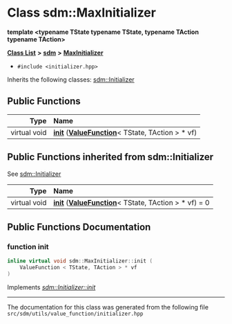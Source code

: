 
<NavBar active_item_id="2"/>

# Class sdm::MaxInitializer

**template &lt;typename TState typename TState, typename TAction typename TAction&gt;**


[**Class List**](annotated.md) **>** [**sdm**](namespacesdm.md) **>** [**MaxInitializer**](classsdm_1_1MaxInitializer.md)





* `#include <initializer.hpp>`



Inherits the following classes: [sdm::Initializer](classsdm_1_1Initializer.md)
















## Public Functions

| Type | Name |
| ---: | :--- |
| virtual void | [**init**](classsdm_1_1MaxInitializer.md#function-init) ([**ValueFunction**](classsdm_1_1ValueFunction.md)&lt; TState, TAction &gt; \* vf) <br> |

## Public Functions inherited from sdm::Initializer

See [sdm::Initializer](classsdm_1_1Initializer.md)

| Type | Name |
| ---: | :--- |
| virtual void | [**init**](classsdm_1_1Initializer.md#function-init) ([**ValueFunction**](classsdm_1_1ValueFunction.md)&lt; TState, TAction &gt; \* vf) = 0<br> |















## Public Functions Documentation


### function init 


```cpp
inline virtual void sdm::MaxInitializer::init (
    ValueFunction < TState, TAction > * vf
) 
```


Implements [*sdm::Initializer::init*](classsdm_1_1Initializer.md#function-init)


------------------------------
The documentation for this class was generated from the following file `src/sdm/utils/value_function/initializer.hpp`